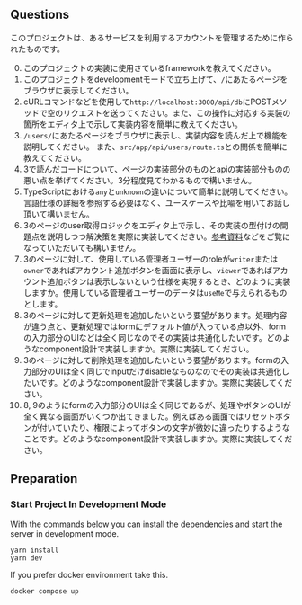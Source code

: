 ## Questions

このプロジェクトは、あるサービスを利用するアカウントを管理するために作られたものです。

0. このプロジェクトの実装に使用さているframeworkを教えてください。
1. このプロジェクトをdevelopmentモードで立ち上げて、`/`にあたるページをブラウザに表示してください。
2. cURLコマンドなどを使用して`http://localhost:3000/api/db`にPOSTメソッドで空のリクエストを送ってください。また、この操作に対応する実装の箇所をエディタ上で示して実装内容を簡単に教えてください。
3. `/users/`にあたるページをブラウザに表示し、実装内容を読んだ上で機能を説明してください。 また、`src/app/api/users/route.ts`との関係を簡単に教えてください。
4. 3で読んだコードについて、ページの実装部分のものとapiの実装部分ものの悪い点を挙げてください。3分程度見てわかるもので構いません。
5. TypeScriptにおける`any`と`unknown`の違いについて簡単に説明してください。言語仕様の詳細を参照する必要はなく、ユースケースや比喩を用いてお話し頂いて構いません。
6. 3のページのuser取得ロジックをエディタ上で示し、その実装の型付けの問題点を説明しつつ解決策を実際に実装してください。[参考資料](https://www.typescriptlang.org/play/?#code/C4TwDgpgBACg9gZ2FAvFA3gKCjqBLAEwC4okAnPAOwHNtdg9gAbCE8q23KAIzgJDbAKNOjgCGAV2AALOGQCSxUkI6ioAYzHAI1OSEWDh1KAB8olCUyZr1ZCFogEAgsBIARB2olgCD566gPbTUCCBZtf3cHU3NLawBfTEx1OEokKAAzCGB1aXgkBFQoMQQQSnUoAAoASlQAPgwbVPTfYDESCUoAa0o4AHdKIrE+sUZYMjgAWzwECAA6OwQ4JgA3CErO0IyqR2q1O2AJMkHWsUxE5ObkCFy4fOQ0SrBEAPvalAasLhS05fmmODUSoAckUUDgGSgMmgz3SM2BABooLDgHNCHtvs0-nMAUDgQAVaTQBjMaAQqFE5EvfAIRFUpBzEksDG4H5LFg4wEgwnQH7aSjIcnQ+nIeFIlFzXj8Fk4NnY3HcykomkaOx+Fx0iW2ewRFyMuDyADKAHlDSoaDU9hc2aKEPcipUVmImBJWFBOj1+pRqiQnS7oDNYNSPo0uHhIZVQJByX7XVAAIQoNDAuDcABWN2AwNMZlj0CTaAsVlqByOgwyztmanDVXjIMI2aoUDzUAAZK2oeAIDHna60QRUEmoMD2DRgdUS9ky5lKxBqxG68CmRBG4MW+3O9HIXnGYwWIPk6PqOPJ4djjOmFWwwuQVKQKvm73oBuo93t0-JXwQAfh0eT1BS3PCtLzna9axBSQZDkRQH3XDtXx7f05kg2QFAHAtf3NY8JwAqcgNnedwOBTRtF0Mh9AIWCnzbDtIy7RC+xInQ9DBDCRyw7MTDMBD3yQpiyIon8iyYCdT2nYCr1wGtKkXbV1SzfA12ojcdzk3VRTSNpyjfQIHBwwDywIsCZJBbxWkcDVFMff0aOsvszPkxSkDEbTySCCB9LwwyQMIkzgVCcILIUps4KqHcAuyIKnK09QdPcnM7PmCL1KEuJRNws9vMknADKhMhXXOJIbRpJwyDIMQBDCp8Om6XoBneBoW0DD06soABtABdB08xqz16vqKBSvKkA0QQIaKsdJ89kuTSoEmUZBjQEoygqGoBq+VkrigU4hhGMYshyPIXgQGpfPjGZxpASpThwmQJj6cwIAegBRMq5BBAAlCAEGeNIA0KXpkBc4oyoquZxzO66tDEOYIDWcjKkqDySH+oN0hDGZ7iR0Taju-pHpet6yE+77ftmDRUjaKhCioP1CEShBwZlbbobmDI5GesRcieYMGhuWQsZRCdCqAA)などをご覧になっていただいても構いません。
7. 3のページに対して、使用している管理者ユーザーのroleが`writer`または`owner`であればアカウント追加ボタンを画面に表示し、`viewer`であればアカウント追加ボタンは表示しないという仕様を実現するとき、どのように実装しますか。使用している管理者ユーザーのデータは`useMe`で与えられるものとします。
8. 3のページに対して更新処理を追加したいという要望があります。処理内容が違う点と、更新処理ではformにデフォルト値が入っている点以外、formの入力部分のUIなどは全く同じなのでその実装は共通化したいです。どのようなcomponent設計で実装しますか。実際に実装してください。
9. 3のページに対して削除処理を追加したいという要望があります。formの入力部分のUIは全く同じでinputだけdisableなものなのでその実装は共通化したいです。どのようなcomponent設計で実装しますか。実際に実装してください。
10. 8, 9のようにformの入力部分のUIは全く同じであるが、処理やボタンのUIが全く異なる画面がいくつか出てきました。例えばある画面ではリセットボタンが付いていたり、権限によってボタンの文字が微妙に違ったりするようなことです。どのようなcomponent設計で実装しますか。実際に実装してください。

## Preparation

### Start Project In Development Mode

With the commands below you can install the dependencies and start the server in development mode.

```shell
yarn install
yarn dev
```

If you prefer docker environment take this.

```shell
docker compose up
```
